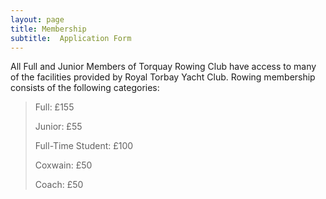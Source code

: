 ```yaml
---
layout: page
title: Membership
subtitle:  Application Form
---
```


All Full and Junior Members of Torquay Rowing Club have access to many of the facilities provided by Royal Torbay Yacht Club. Rowing membership consists of the following categories:  

> Full: £155  
>
> Junior: £55  
>
> Full-Time Student: £100  
>
> Coxwain: £50  
>
> Coach: £50  

